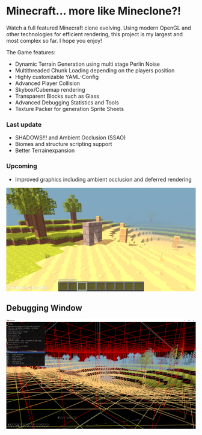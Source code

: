 # Minecraft... more like Mineclone?!
Watch a full featured Minecraft clone evolving. Using modern OpenGL and other technologies for efficient rendering, this project is my largest and most complex so far. I hope you enjoy!

The Game features:
* Dynamic Terrain Generation using multi stage Perlin Noise
* Multithreaded Chunk Loading depending on the players position
* Highly custonizable YAML-Config
* Advanced Player Collision
* Skybox/Cubemap rendering
* Transparent Blocks such as Glass
* Advanced Debugging Statistics and Tools
* Texture Packer for generation Sprite Sheets

### Last update
* SHADOWS!!! and Ambient Occlusion (SSAO)
* Biomes and structure scripting support
* Better Terrainexpansion

### Upcoming
* Improved graphics including ambient occlusion and deferred rendering

![](https://github.com/timmy0811/Minecraft/blob/main/img1_3.png?raw=true)

## Debugging Window
![](https://github.com/timmy0811/Minecraft/blob/main/img2_4.png?raw=true)
